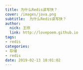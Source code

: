 ```yaml
---
title: 为什么Redis读写快？
cover: /images/java.png
subtitle:  为什么Redis读写快？
author: 
  nick: 王欣
  link: http://lovepoem.github.io
tags: 
- redis
categories: 
- 存储
- redis
date: 2019-02-13 18:01:02  
---
```


